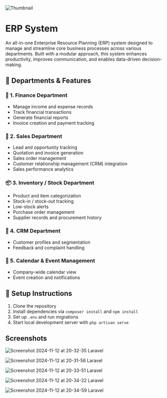 
![Thumbnail](https://github.com/user-attachments/assets/b4ef3971-26c9-4bd1-b0cf-79452ea58bff)


# ERP System

An all-in-one Enterprise Resource Planning (ERP) system designed to manage and streamline core business processes across various departments. Built with a modular approach, this system enhances productivity, improves communication, and enables data-driven decision-making.


## 📁 Departments & Features

### 🧾 1. Finance Department
- Manage income and expense records
- Track financial transactions
- Generate financial reports
- Invoice creation and payment tracking



### 💼 2. Sales Department
- Lead and opportunity tracking
- Quotation and invoice generation
- Sales order management
- Customer relationship management (CRM) integration
- Sales performance analytics



### 📦 3. Inventory / Stock Department
- Product and item categorization
- Stock-in / stock-out tracking
- Low-stock alerts
- Purchase order management
- Supplier records and procurement history



### 🤝 4. CRM Department
- Customer profiles and segmentation
- Feedback and complaint handling


### 📅 5. Calendar & Event Management
- Company-wide calendar view
- Event creation and notifications


## 🚀 Setup Instructions
1. Clone the repository
2. Install dependencies via `composer install` and `npm install`
3. Set up `.env` and run migrations
4. Start local development server with `php artisan serve`


## Screenshots


![Screenshot 2024-11-12 at 20-32-35 Laravel](https://github.com/user-attachments/assets/2e984fbf-845f-43dd-b045-07b5c643e9a9)

![Screenshot 2024-11-12 at 20-31-56 Laravel](https://github.com/user-attachments/assets/2d99937f-976c-40f3-aefd-75eb262ec496)

![Screenshot 2024-11-12 at 20-33-51 Laravel](https://github.com/user-attachments/assets/9c5fa2db-24f3-44e9-8014-06f802b7ac95)

![Screenshot 2024-11-12 at 20-34-22 Laravel](https://github.com/user-attachments/assets/1079f3bc-250f-4419-8bb9-271019a4c309)

![Screenshot 2024-11-12 at 20-34-59 Laravel](https://github.com/user-attachments/assets/7a6569b9-9d0d-4d44-8ac8-90f4f9499c1a)


